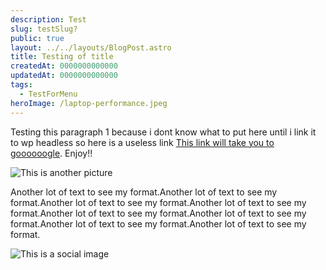 ```yaml
---
description: Test
slug: testSlug?
public: true
layout: ../../layouts/BlogPost.astro
title: Testing of title
createdAt: 0000000000000
updatedAt: 0000000000000
tags:
  - TestForMenu
heroImage: /laptop-performance.jpeg
---
```



Testing this paragraph 1 because i dont know what to put here until i link it to wp headless so here is a useless link [This link will take you to goooooogle](https://www.google.com). Enjoy!!

![This is another picture ](/placeholder-hero.jpg)

Another lot of text to see my format.Another lot of text to see my format.Another lot of text to see my format.Another lot of text to see my format.Another lot of text to see my format.Another lot of text to see my format.Another lot of text to see my format.Another lot of text to see my format.

![This is a social image](/laptop-performance.jpeg)